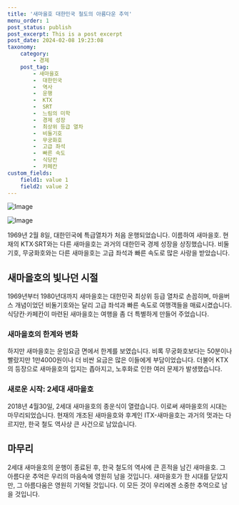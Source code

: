```yaml
---
title: '새마을호 대한민국 철도의 아름다운 추억'
menu_order: 1
post_status: publish
post_excerpt: This is a post excerpt
post_date: 2024-02-08 19:23:08
taxonomy:
    category:
        - 경제
    post_tag:
        - 새마을호
        -  대한민국
        -  역사
        -  운행
        -  KTX
        -  SRT
        -  느림의 미학
        -  경제 성장
        -  최상위 등급 열차
        -  비둘기호
        -  무궁화호
        -  고급 좌석
        -  빠른 속도
        -  식당칸
        -  카페칸
custom_fields:
    field1: value 1
    field2: value 2
---
```


![Image](https://imgnews.pstatic.net/image/417/2024/02/08/0000980562_001_20240208071801497.jpg?type=w647)

![Image](https://imgnews.pstatic.net/image/417/2024/02/08/0000980562_002_20240208071801581.jpg?type=w647)

1969년 2월 8일, 대한민국에 특급열차가 처음 운행되었습니다. 이름하여 새마을호. 현재의 KTX·SRT와는 다른 새마을호는 과거의 대한민국 경제 성장을 상징했습니다. 비둘기호, 무궁화호와는 다른 새마을호는 고급 좌석과 빠른 속도로 많은 사랑을 받았습니다.
## 새마을호의 빛나던 시절
1969년부터 1980년대까지 새마을호는 대한민국 최상위 등급 열차로 손꼽히며, 마을버스 개념이었던 비둘기호와는 달리 고급 좌석과 빠른 속도로 여행객들을 매료시켰습니다. 식당칸·카페칸이 마련된 새마을호는 여행을 좀 더 특별하게 만들어 주었습니다.
### 새마을호의 한계와 변화
하지만 새마을호는 운임요금 면에서 한계를 보였습니다. 비록 무궁화호보다는 50분이나 빨랐지만 1만4000원이나 더 비싼 요금은 많은 이들에게 부담이었습니다. 더불어 KTX의 등장으로 새마을호의 입지는 좁아지고, 노후화로 인한 여러 문제가 발생했습니다.
### 새로운 시작: 2세대 새마을호
2018년 4월30일, 2세대 새마을호의 종운식이 열렸습니다. 이로써 새마을호의 시대는 마무리되었습니다. 현재의 개조된 새마을호와 후계인 ITX-새마을호는 과거의 멋과는 다르지만, 한국 철도 역사상 큰 사건으로 남았습니다.
## 마무리
2세대 새마을호의 운행이 종료된 후, 한국 철도의 역사에 큰 흔적을 남긴 새마을호. 그 아름다운 추억은 우리의 마음속에 영원히 남을 것입니다. 새마을호가 한 시대를 닫았지만, 그 아름다움은 영원히 기억될 것입니다. 이 모든 것이 우리에겐 소중한 추억으로 남을 것입니다.
